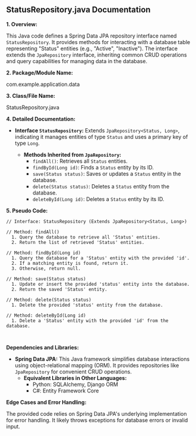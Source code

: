 ## StatusRepository.java Documentation

**1. Overview:**

This Java code defines a Spring Data JPA repository interface named `StatusRepository`. It provides methods for interacting with a database table representing "Status" entities (e.g., "Active", "Inactive"). The interface extends the `JpaRepository` interface, inheriting common CRUD operations and query capabilities for managing data in the database.

**2. Package/Module Name:**

com.example.application.data

**3. Class/File Name:**

StatusRepository.java

**4. Detailed Documentation:**

* **Interface `StatusRepository`:** Extends `JpaRepository<Status, Long>`, indicating it manages entities of type `Status` and uses a primary key of type `Long`. 

    *  **Methods Inherited from `JpaRepository`:**
        *  `findAll()`: Retrieves all `Status` entities.
        *  `findById(Long id)`: Finds a `Status` entity by its ID.
        *  `save(Status status)`: Saves or updates a `Status` entity in the database.
        *  `delete(Status status)`: Deletes a `Status` entity from the database.
        *  `deleteById(Long id)`: Deletes a `Status` entity by its ID.

**5. Pseudo Code:**



```
// Interface: StatusRepository (Extends JpaRepository<Status, Long>)

// Method: findAll()
  1. Query the database to retrieve all 'Status' entities.
  2. Return the list of retrieved 'Status' entities.

// Method: findById(Long id)
  1. Query the database for a 'Status' entity with the provided 'id'.
  2. If a matching entity is found, return it.
  3. Otherwise, return null.

// Method: save(Status status)
  1. Update or insert the provided 'status' entity into the database.
  2. Return the saved 'Status' entity.

// Method: delete(Status status)
  1. Delete the provided 'status' entity from the database.

// Method: deleteById(Long id)
  1. Delete a 'Status' entity with the provided 'id' from the database.



```


**Dependencies and Libraries:**

* **Spring Data JPA:** This Java framework simplifies database interactions using object-relational mapping (ORM). It provides repositories like `JpaRepository` for convenient CRUD operations. 
    * **Equivalent Libraries in Other Languages:**
        * Python: SQLAlchemy, Django ORM
        * C#: Entity Framework Core



**Edge Cases and Error Handling:**

The provided code relies on Spring Data JPA's underlying implementation for error handling. It likely throws exceptions for database errors or invalid input. 


